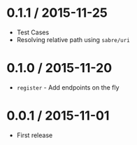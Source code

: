 0.1.1 / 2015-11-25
==================

  * Test Cases
  * Resolving relative path using `sabre/uri`

0.1.0 / 2015-11-20
==================

  * `register` - Add endpoints on the fly

0.0.1 / 2015-11-01
==================

 * First release